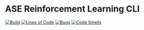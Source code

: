 # ASE Reinforcement Learning CLI
[![Build](https://github.com/jatsqi/ASE-Reinforcement-Learning/actions/workflows/build.yml/badge.svg)](https://github.com/jatsqi/ASE-Reinforcement-Learning/actions/workflows/build.yml)
[![Lines of Code](https://sonarcloud.io/api/project_badges/measure?project=jatsqi_ASE-Reinforcement-Learning&metric=ncloc)](https://sonarcloud.io/summary/new_code?id=jatsqi_ASE-Reinforcement-Learning)
[![Bugs](https://sonarcloud.io/api/project_badges/measure?project=jatsqi_ASE-Reinforcement-Learning&metric=bugs)](https://sonarcloud.io/summary/new_code?id=jatsqi_ASE-Reinforcement-Learning)
[![Code Smells](https://sonarcloud.io/api/project_badges/measure?project=jatsqi_ASE-Reinforcement-Learning&metric=code_smells)](https://sonarcloud.io/summary/new_code?id=jatsqi_ASE-Reinforcement-Learning)